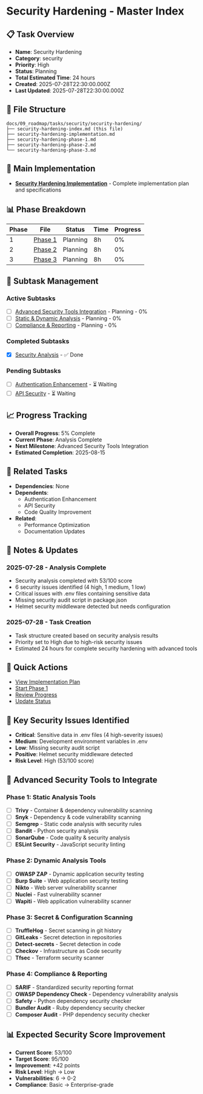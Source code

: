 # Security Hardening - Master Index

## 📋 Task Overview
- **Name**: Security Hardening
- **Category**: security
- **Priority**: High
- **Status**: Planning
- **Total Estimated Time**: 24 hours
- **Created**: 2025-07-28T22:30:00.000Z
- **Last Updated**: 2025-07-28T22:30:00.000Z

## 📁 File Structure
```
docs/09_roadmap/tasks/security/security-hardening/
├── security-hardening-index.md (this file)
├── security-hardening-implementation.md
├── security-hardening-phase-1.md
├── security-hardening-phase-2.md
└── security-hardening-phase-3.md
```

## 🎯 Main Implementation
- **[Security Hardening Implementation](./security-hardening-implementation.md)** - Complete implementation plan and specifications

## 📊 Phase Breakdown
| Phase | File | Status | Time | Progress |
|-------|------|--------|------|----------|
| 1 | [Phase 1](./security-hardening-phase-1.md) | Planning | 8h | 0% |
| 2 | [Phase 2](./security-hardening-phase-2.md) | Planning | 8h | 0% |
| 3 | [Phase 3](./security-hardening-phase-3.md) | Planning | 8h | 0% |

## 🔄 Subtask Management
### Active Subtasks
- [ ] [Advanced Security Tools Integration](./security-hardening-phase-1.md) - Planning - 0%
- [ ] [Static & Dynamic Analysis](./security-hardening-phase-2.md) - Planning - 0%
- [ ] [Compliance & Reporting](./security-hardening-phase-3.md) - Planning - 0%

### Completed Subtasks
- [x] [Security Analysis](./security-hardening-implementation.md) - ✅ Done

### Pending Subtasks
- [ ] [Authentication Enhancement](./authentication-enhancement.md) - ⏳ Waiting
- [ ] [API Security](./api-security.md) - ⏳ Waiting

## 📈 Progress Tracking
- **Overall Progress**: 5% Complete
- **Current Phase**: Analysis Complete
- **Next Milestone**: Advanced Security Tools Integration
- **Estimated Completion**: 2025-08-15

## 🔗 Related Tasks
- **Dependencies**: None
- **Dependents**: 
  - Authentication Enhancement
  - API Security
  - Code Quality Improvement
- **Related**: 
  - Performance Optimization
  - Documentation Updates

## 📝 Notes & Updates
### 2025-07-28 - Analysis Complete
- Security analysis completed with 53/100 score
- 6 security issues identified (4 high, 1 medium, 1 low)
- Critical issues with .env files containing sensitive data
- Missing security audit script in package.json
- Helmet security middleware detected but needs configuration

### 2025-07-28 - Task Creation
- Task structure created based on security analysis results
- Priority set to High due to high-risk security issues
- Estimated 24 hours for complete security hardening with advanced tools

## 🚀 Quick Actions
- [View Implementation Plan](./security-hardening-implementation.md)
- [Start Phase 1](./security-hardening-phase-1.md)
- [Review Progress](#progress-tracking)
- [Update Status](#notes--updates)

## 🎯 Key Security Issues Identified
- **Critical**: Sensitive data in .env files (4 high-severity issues)
- **Medium**: Development environment variables in .env
- **Low**: Missing security audit script
- **Positive**: Helmet security middleware detected
- **Risk Level**: High (53/100 score)

## 🔧 Advanced Security Tools to Integrate

### Phase 1: Static Analysis Tools
- [ ] **Trivy** - Container & dependency vulnerability scanning
- [ ] **Snyk** - Dependency & code vulnerability scanning
- [ ] **Semgrep** - Static code analysis with security rules
- [ ] **Bandit** - Python security analysis
- [ ] **SonarQube** - Code quality & security analysis
- [ ] **ESLint Security** - JavaScript security linting

### Phase 2: Dynamic Analysis Tools
- [ ] **OWASP ZAP** - Dynamic application security testing
- [ ] **Burp Suite** - Web application security testing
- [ ] **Nikto** - Web server vulnerability scanner
- [ ] **Nuclei** - Fast vulnerability scanner
- [ ] **Wapiti** - Web application vulnerability scanner

### Phase 3: Secret & Configuration Scanning
- [ ] **TruffleHog** - Secret scanning in git history
- [ ] **GitLeaks** - Secret detection in repositories
- [ ] **Detect-secrets** - Secret detection in code
- [ ] **Checkov** - Infrastructure as Code security
- [ ] **Tfsec** - Terraform security scanner

### Phase 4: Compliance & Reporting
- [ ] **SARIF** - Standardized security reporting format
- [ ] **OWASP Dependency Check** - Dependency vulnerability analysis
- [ ] **Safety** - Python dependency security checker
- [ ] **Bundler Audit** - Ruby dependency security checker
- [ ] **Composer Audit** - PHP dependency security checker

## 📊 Expected Security Score Improvement
- **Current Score**: 53/100
- **Target Score**: 95/100
- **Improvement**: +42 points
- **Risk Level**: High → Low
- **Vulnerabilities**: 6 → 0-2
- **Compliance**: Basic → Enterprise-grade
